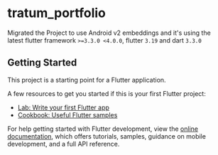 # tratum_portfolio
Migrated the Project to use Android v2 embeddings and it's using the <br>
latest flutter framework `>=3.3.0 <4.0.0`,
flutter `3.19` and dart `3.3.0`


## Getting Started

This project is a starting point for a Flutter application.

A few resources to get you started if this is your first Flutter project:

- [Lab: Write your first Flutter app](https://docs.flutter.dev/get-started/codelab)
- [Cookbook: Useful Flutter samples](https://docs.flutter.dev/cookbook)

For help getting started with Flutter development, view the
[online documentation](https://docs.flutter.dev/), which offers tutorials,
samples, guidance on mobile development, and a full API reference.

